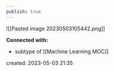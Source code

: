 ```yaml
---
publish: true
---
```


![[Pasted image 20230503105442.png]]















**Connected with:**
- subtype of [[Machine Learning MOC]]



created: 2023-05-03 21:35